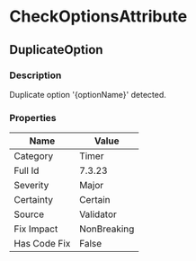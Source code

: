 ﻿---  
uid: Validator_7_3_23  
---

# CheckOptionsAttribute

## DuplicateOption

### Description

Duplicate option '{optionName}' detected.

### Properties

| Name         | Value       |
| ------------ | ----------- |
| Category     | Timer       |
| Full Id      | 7.3.23      |
| Severity     | Major       |
| Certainty    | Certain     |
| Source       | Validator   |
| Fix Impact   | NonBreaking |
| Has Code Fix | False       |
